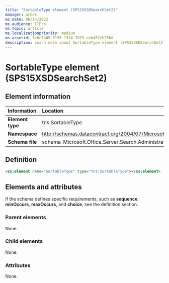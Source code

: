 ```yaml
---
title: "SortableType element (SPS15XSDSearchSet2)"
manager: arnek
ms.date: 06/14/2022
ms.audience: ITPro
ms.topic: article
ms.localizationpriority: medium
ms.assetid: 1cbc7b05-0195-13f4-70f5-eeb452fb75bd
description: Learn more about SortableType element (SPS15XSDSearchSet2).
---
```


# SortableType element (SPS15XSDSearchSet2)



## Element information

|Information|Location|
|:-----|:-----|
|**Element type** |tns:SortableType |
|**Namespace**  |http://schemas.datacontract.org/2004/07/Microsoft.Office.Server.Search.Administration   |
|**Schema file**  |schema_Microsoft.Office.Server.Search.Administration.xsd  |

## Definition

```XML
<xs:element name="SortableType" type="tns:SortableType"></xs:element>

```

## Elements and attributes

If the schema defines specific requirements, such as **sequence**, **minOccurs**, **maxOccurs**, and **choice**, see the definition section.

### Parent elements

None.

### Child elements

None.

### Attributes

None.
